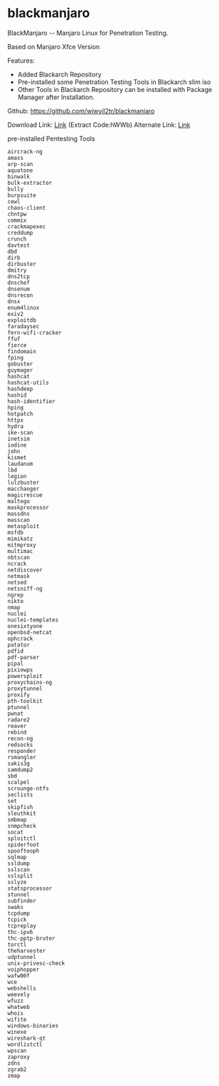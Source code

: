 # blackmanjaro
BlackManjaro -- Manjaro Linux for Penetration Testing.

Based on Manjaro Xfce Version<br>

 Features:<br>
* Added Blackarch Repository
* Pre-installed some Penetration Testing Tools in Blackarch slim iso
* Other Tools in Blackarch Repository can be installed with Package Manager after Installation.

Github: https://github.com/wiwyil2tr/blackmanjaro

Download Link: [Link](https://www.123pan.com/s/jR1SVv-GLx6d.html) (Extract Code:hWWb)
Alternate Link: [Link](https://36-134-210-38.d.cjjd15.com:30443/download-cdn.123pan.cn/123-107/01474e1d/1813490079-0/01474e1d21c88abe6185e5aa10340c6b/c-m6?v=5&t=1691481015&s=16914810152097d0acb888a95af728337e1d4b9650&r=MG9W8T&bzc=1&bzs=1813490079&filename=blackmanjaro-23.0.0-230807-linux61.iso&x-mf-biz-cid=1f44f82c-4c05-4181-a0e9-7568bad167bb-47df1e&auto_redirect=0&xmfcid=2507fc60-b650-4ef9-9449-d95ca8e53943-1-cd8a62355)

pre-installed Pentesting Tools

```
aircrack-ng
amass
arp-scan
aquatone
binwalk
bulk-extractor
bully
burpsuite
cewl
chaos-client
chntpw
commix
crackmapexec
creddump
crunch
davtest
dbd
dirb
dirbuster
dmitry
dns2tcp
dnschef
dnsenum
dnsrecon
dnsx
enum4linux
exiv2
exploitdb
faradaysec
fern-wifi-cracker
ffuf
fierce
findomain
fping
gobuster
guymager
hashcat
hashcat-utils
hashdeep
hashid
hash-identifier
hping
hotpatch
httpx
hydra
ike-scan
inetsim
iodine
john
kismet
laudanum
lbd
legion
lulzbuster
macchanger
magicrescue
maltego
maskprocessor
massdns
masscan
metasploit
msfdb
mimikatz
mitmproxy
multimac
nbtscan
ncrack
netdiscover
netmask
netsed
netsniff-ng
ngrep
nikto
nmap
nuclei
nuclei-templates
onesixtyone
openbsd-netcat
ophcrack
patator
pdfid
pdf-parser
pipal
pixiewps
powersploit
proxychains-ng
proxytunnel
proxify
pth-toolkit
ptunnel
pwnat
radare2
reaver
rebind
recon-ng
redsocks
responder
rsmangler
sakis3g
samdump2
sbd
scalpel
scrounge-ntfs
seclists
set
skipfish
sleuthkit
smbmap
snmpcheck
socat
sploitctl
spiderfoot
spooftooph
sqlmap
ssldump
sslscan
sslsplit
sslyze
statsprocessor
stunnel
subfinder
swaks
tcpdump
tcpick
tcpreplay
thc-ipv6
thc-pptp-bruter
torctl
theharvester
udptunnel
unix-privesc-check
voiphopper
wafw00f
wce
webshells
weevely
wfuzz
whatweb
whois
wifite
windows-binaries
winexe
wireshark-qt
wordlistctl
wpscan
zaproxy
zdns
zgrab2
zmap
```
